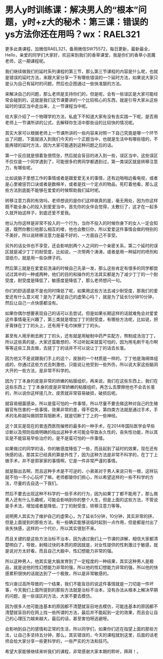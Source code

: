 # 男人y时训练课：解决男人的“根本”问题，y时+z大的秘术：第三课：错误的ys方法你还在用吗？wx：RAEL321

更多此类课程，加微信RAEL321，备用微信SW75572，每日更新，最新最全，Hello，亲爱的同学们大家好，欢迎来到我们的香草课堂，我是你们的香草小恶魔老师，这一期课程呢。

我们继续做我们的延时系列课程的第三节，那么第三节课程的内容是什么呢，也就是错误的延时方法，来跟大家分享一下有哪些错误的一个延时方法，如果说大家只是认为自己有延时的问题，然后也企图通过一些快准狠的方法。

来解决自己的问题，那么老师是支持你们的，但是呢，会有一些误区是大家可能经常会碰到的，这就是我们这节课要讲的一个比较核心的东西，就是引导大家从这些延时的误区当中走出来，上一节课程当中呢。

给大家介绍了一个物理学的方法，私底下不知道大家有没有去实践一下呢，是否用老师上一节课所讲的公式，去解释你生活中那些设的比较快的情况呢。

其实大家可以根据老师上一节课所讲的一些内容来对照一下自己究竟是哪一个环节出了问题，下面就进入到我们今天的一个正题当中，也就是生活中有哪些错的，不能再错的延时方法，因为大家可能遇到这种问题之后的话。

第一个反应就是很着急很慌张，然后就会盲目的进入到一些，误区当中，这些误区不仅仅是一个同学遇到了，可能很多的男同学都遇到过，第一类误区就是转移注意力，有哪些呢。

比如说脑子里想工作的事情或者是跟爱爱无关的事情，还有边啪啪边看电视，或者是心里被惩罚口诀或者是数棉羊，或者是找一个定点的物品，死盯着他看，那么这些方法到底能不能够在爱爱的时候帮助我们延时呢。

转移注意力真的有效吗，老师想说的是你们这样做真的是，毫无用处，因为你这样既不能全身心的投入到爱爱当中，首先你的女伴会觉得，太敷衍了，这才在一起多久就开始这样子，到底还爱不爱我。

他认为你这样是非常不投入的一个行为，当你不投入的时候你身下的女人一定会知道，既然你敷衍他那么相互的喽，他也会敷衍你，所以爱爱这件事情会做的特别的不美好，所以说转移注意力是最不好的，一方面自己不享受。

另外的话女伴也不享受，还会影响到两个人之间的一个亲密关系，第二个延时的误区就是减少丁丁的耐受度，比如说，一次带两个涛涛，或者是用一种延时的喷剂和湿纸巾，就是用一些杂牌子的。

然后第三就是在爱爱前洗澡的时候自己先录一发，那么这些肯定有很多的同学都尝试过其中的一种或两种，他们的目的和操作的方法其实都是为了减少丁丁的一个耐受度，耐受度是降低了，敏感度是降低了，那么老师想问一句。

你们的舒适感是不是也同时降低了呢，如果用这些方法去减少耐受度，那我们的爱爱还有什么意义呢？是为了满足自己的虚荣心吗？，就是为了延长5分钟10分钟，然后让自己一点快感都没有。

如果你偶尔想要表现自己的话可以去尝试，但是如果长期这样的话就难免会对爱爱这件事情毫无兴趣了，第三类就是增加丁丁的耐受度，有哪些方法呢，比如说，把牙膏抹在丁丁的头上，还有用干毛巾抹擦丁丁的头。

甚至有人用牙刷去刷丁丁的头，还有就是用秘制中药严实配方，熬制成汤泡丁丁，所以这些真的是，大家还蛮敢想的，不过听起来就蛮可怕的，因为用毛刷干毛巾啊等等这些工具去做，去搓丁丁的话并不可以说让丁丁的话去长茧。

因为他又不是说跟我们手上的这个，皮肤的一个材质是一样的，丁丁他是海绵体组成的，你通过这些方式去刺激他，只能说让他受到一些外伤，所以说大家这些脑洞大开的一些方法，是非常不科学的。

因为丁丁本身的皮是非常的娇嫩的粘膜组织，再来说，我们在这些东西上，我们在这些东西上 丁丁本身的皮是非常娇嫩的粘膜组织，再怎么去摩擦他也不会去长茧的，所以说你这样搓几次，皮质就非常容易破损，破损后呢。

就容易细菌感染，所以是蛮可怕的一件事情，所以尽量不要去做这种对自己的生殖器官有伤害的一些事情，效果非常的差，得不偿失，第四类方法就是通过手术，手术的名称就叫做阴禁背阻断术，就是切断丁丁上的一些神经。

这个其实是现在的普连西医院催修的最多的一种手术，在2014年国际医学会早些诊断以及预防指南明确的指出这种手术可能会导致永久性的，丧失性功能，所以其实是不能容易早些治疗的，是不是蛮可怕的一件事情。

如果做过的同学的话，你的敏感度降低了一些，而且起到了延时的效果，现在还有快感的话，那其实已经真的算是外性了，因为这种方法是非常不科学的，在丁丁上做手术，并不是郭家家的事情啊，它是一件非常严谨的事情。

就是豁出去啊，而且这种手术是不可逆的，小弟弟对于男人来说只有一根，这样玩就不怕一不小心玩坏了嘛，老师都替你们担心，所以希望这样的一些不科学的方法，尽量的去自选一下我们。

然后不要去出现这种不科学的一些手术的行为，因为如果丁丁都不能用了，那么做男人还有什么乐趣呢，可能会影响到你的整个人生，但是上面的这些方法，不管说是手术法，增加或者是降低，丁丁的耐受度，转移注意力等等。

说明男人其实为了维护自己的虚荣心，为了延长5分钟，10分钟，其实非常的拼，但是上面提到的那些方法，有一些确实能够说临时起到一点作用，但是都是付出了丧失快感，这样的一个代价，所以其实很划不来。

而且关键的是这些方法治标不治本，因为通过我们上一节课的讲解，相信大家都清楚明白了，导致，射精过快的本质的原因就是，对女性提供的性刺激过于敏感，就是说对方太好看，而且自己大脑中，性幻想能力非常的强。

所以这种男人，他其实是大脑发育到了一定程度的一种结果，其实这种男人是极品，就是说他的性幻想能力非常的强，所以他的性幻想能力非常的强，所以他的快感累积很快的话就达到了一个极致，所以是非常敏感的。

性兴奋过高所导致的一个结果，我们不能盲目的说这件事情就是一刀切是一件坏事，今天我们上面所提到的那些方法就是治标不治本，没有办法从根本上解决早期的问题，是一些误区的方法，大家不要去模仿。

因为很多人他可能连基本的原因都不清楚就盲目地去模仿，可能连基本的原因都不清楚就盲目的在网上找一些所谓的方法，最后并不能起到一定的效果，而且会让自己的心理压力越来越大，最后的话，甚至害怕呀逃避呀。

会影响到自己的感情和正常的生活，所以同学们，如果你们还在指望上面的那些方法，让自己多坚持五分钟，那么，其实错误的，今天的课程就到这里，后面的话老师会给大家分享一些更科学的，一些严实的方法和技巧。

希望大家能够继续来听我们的课程，非常感谢大家本期的聆听，拜拜！。